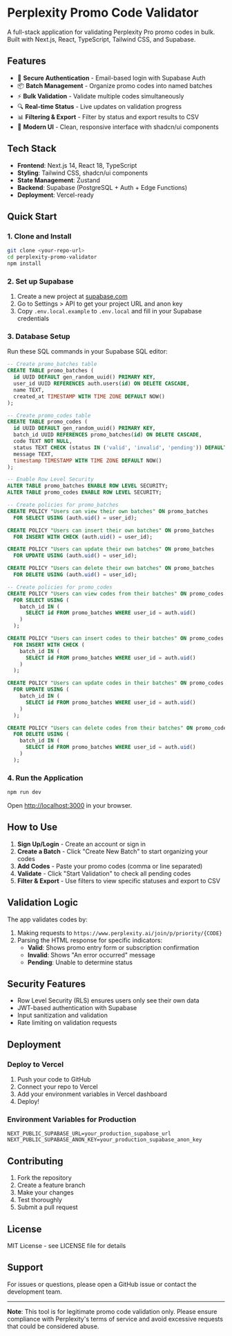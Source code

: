 # Perplexity Promo Code Validator

A full-stack application for validating Perplexity Pro promo codes in bulk. Built with Next.js, React, TypeScript, Tailwind CSS, and Supabase.

## Features

- 🔐 **Secure Authentication** - Email-based login with Supabase Auth
- 📦 **Batch Management** - Organize promo codes into named batches
- ⚡ **Bulk Validation** - Validate multiple codes simultaneously
- 🔍 **Real-time Status** - Live updates on validation progress
- 📊 **Filtering & Export** - Filter by status and export results to CSV
- 🎨 **Modern UI** - Clean, responsive interface with shadcn/ui components

## Tech Stack

- **Frontend**: Next.js 14, React 18, TypeScript
- **Styling**: Tailwind CSS, shadcn/ui components
- **State Management**: Zustand
- **Backend**: Supabase (PostgreSQL + Auth + Edge Functions)
- **Deployment**: Vercel-ready

## Quick Start

### 1. Clone and Install

```bash
git clone <your-repo-url>
cd perplexity-promo-validator
npm install
```

### 2. Set up Supabase

1. Create a new project at [supabase.com](https://supabase.com)
2. Go to Settings > API to get your project URL and anon key
3. Copy `.env.local.example` to `.env.local` and fill in your Supabase credentials

### 3. Database Setup

Run these SQL commands in your Supabase SQL editor:

```sql
-- Create promo_batches table
CREATE TABLE promo_batches (
  id UUID DEFAULT gen_random_uuid() PRIMARY KEY,
  user_id UUID REFERENCES auth.users(id) ON DELETE CASCADE,
  name TEXT,
  created_at TIMESTAMP WITH TIME ZONE DEFAULT NOW()
);

-- Create promo_codes table
CREATE TABLE promo_codes (
  id UUID DEFAULT gen_random_uuid() PRIMARY KEY,
  batch_id UUID REFERENCES promo_batches(id) ON DELETE CASCADE,
  code TEXT NOT NULL,
  status TEXT CHECK (status IN ('valid', 'invalid', 'pending')) DEFAULT 'pending',
  message TEXT,
  timestamp TIMESTAMP WITH TIME ZONE DEFAULT NOW()
);

-- Enable Row Level Security
ALTER TABLE promo_batches ENABLE ROW LEVEL SECURITY;
ALTER TABLE promo_codes ENABLE ROW LEVEL SECURITY;

-- Create policies for promo_batches
CREATE POLICY "Users can view their own batches" ON promo_batches
  FOR SELECT USING (auth.uid() = user_id);

CREATE POLICY "Users can insert their own batches" ON promo_batches
  FOR INSERT WITH CHECK (auth.uid() = user_id);

CREATE POLICY "Users can update their own batches" ON promo_batches
  FOR UPDATE USING (auth.uid() = user_id);

CREATE POLICY "Users can delete their own batches" ON promo_batches
  FOR DELETE USING (auth.uid() = user_id);

-- Create policies for promo_codes
CREATE POLICY "Users can view codes from their batches" ON promo_codes
  FOR SELECT USING (
    batch_id IN (
      SELECT id FROM promo_batches WHERE user_id = auth.uid()
    )
  );

CREATE POLICY "Users can insert codes to their batches" ON promo_codes
  FOR INSERT WITH CHECK (
    batch_id IN (
      SELECT id FROM promo_batches WHERE user_id = auth.uid()
    )
  );

CREATE POLICY "Users can update codes in their batches" ON promo_codes
  FOR UPDATE USING (
    batch_id IN (
      SELECT id FROM promo_batches WHERE user_id = auth.uid()
    )
  );

CREATE POLICY "Users can delete codes from their batches" ON promo_codes
  FOR DELETE USING (
    batch_id IN (
      SELECT id FROM promo_batches WHERE user_id = auth.uid()
    )
  );
```

### 4. Run the Application

```bash
npm run dev
```

Open [http://localhost:3000](http://localhost:3000) in your browser.

## How to Use

1. **Sign Up/Login** - Create an account or sign in
2. **Create a Batch** - Click "Create New Batch" to start organizing your codes
3. **Add Codes** - Paste your promo codes (comma or line separated)
4. **Validate** - Click "Start Validation" to check all pending codes
5. **Filter & Export** - Use filters to view specific statuses and export to CSV

## Validation Logic

The app validates codes by:
1. Making requests to `https://www.perplexity.ai/join/p/priority/{CODE}`
2. Parsing the HTML response for specific indicators:
   - **Valid**: Shows promo entry form or subscription confirmation
   - **Invalid**: Shows "An error occurred" message
   - **Pending**: Unable to determine status

## Security Features

- Row Level Security (RLS) ensures users only see their own data
- JWT-based authentication with Supabase
- Input sanitization and validation
- Rate limiting on validation requests

## Deployment

### Deploy to Vercel

1. Push your code to GitHub
2. Connect your repo to Vercel
3. Add your environment variables in Vercel dashboard
4. Deploy!

### Environment Variables for Production

```
NEXT_PUBLIC_SUPABASE_URL=your_production_supabase_url
NEXT_PUBLIC_SUPABASE_ANON_KEY=your_production_supabase_anon_key
```

## Contributing

1. Fork the repository
2. Create a feature branch
3. Make your changes
4. Test thoroughly
5. Submit a pull request

## License

MIT License - see LICENSE file for details

## Support

For issues or questions, please open a GitHub issue or contact the development team.

---

**Note**: This tool is for legitimate promo code validation only. Please ensure compliance with Perplexity's terms of service and avoid excessive requests that could be considered abuse.